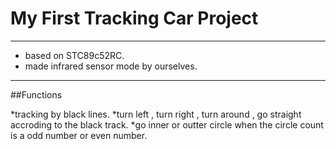 # My First Tracking Car Project

---

* based on STC89c52RC.
* made infrared sensor mode by ourselves.

---

##Functions

*tracking by black lines.
*turn left , turn right , turn around , go straight accroding to the black track.
*go inner or outter circle when the circle count is a odd number or even number.

